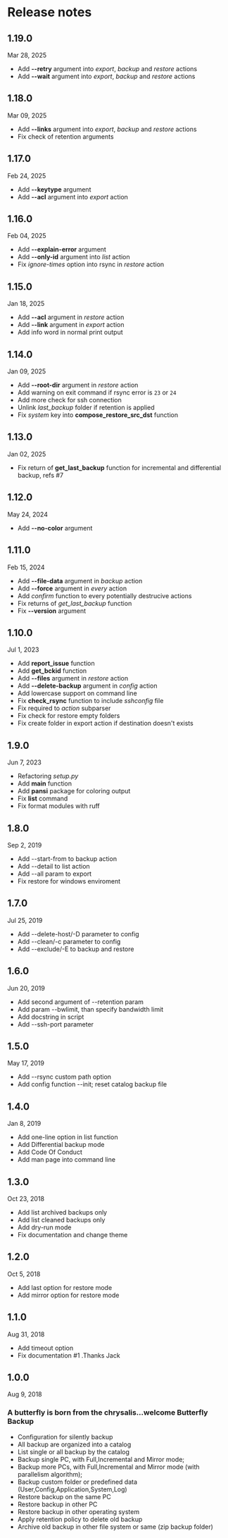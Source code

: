 # Release notes

## 1.19.0
Mar 28, 2025
* Add **--retry** argument into _export_, _backup_ and _restore_ actions
* Add **--wait** argument into _export_, _backup_ and _restore_ actions

## 1.18.0
Mar 09, 2025
* Add **--links** argument into _export_, _backup_ and _restore_ actions
* Fix check of retention arguments

## 1.17.0
Feb 24, 2025
* Add **--keytype** argument
* Add **--acl** argument into _export_ action

## 1.16.0
Feb 04, 2025
* Add **--explain-error** argument
* Add **--only-id** argument into _list_ action
* Fix _ignore-times_ option into rsync in _restore_ action

## 1.15.0
Jan 18, 2025
* Add **--acl** argument in _restore_ action
* Add **--link** argument in _export_ action
* Add info word in normal print output

## 1.14.0
Jan 09, 2025
* Add **--root-dir** argument in _restore_ action
* Add warning on exit command if rsync error is `23` or `24`
* Add more check for ssh connection
* Unlink _last_backup_ folder if retention is applied
* Fix _system_ key into **compose_restore_src_dst** function

## 1.13.0
Jan 02, 2025
* Fix return of **get_last_backup** function for incremental and differential backup, refs #7

## 1.12.0
May 24, 2024
* Add **--no-color** argument

## 1.11.0
Feb 15, 2024
* Add **--file-data** argument in *backup* action
* Add **--force** argument in *every* action
* Add *confirm* function to every potentially destrucive actions
* Fix returns of *get_last_backup* function
* Fix **--version** argument

## 1.10.0
Jul 1, 2023
* Add **report_issue** function
* Add **get_bckid** function
* Add **--files** argument in *restore* action
* Add **--delete-backup** argument in *config* action
* Add lowercase support on command line
* Fix **check_rsync** function to include *sshconfig* file
* Fix required to *action* subparser
* Fix check for restore empty folders
* Fix create folder in export action if destination doesn't exists

## 1.9.0
Jun 7, 2023
* Refactoring _setup.py_
* Add **main** function
* Add **pansi** package for coloring output
* Fix **list** command
* Fix format modules with ruff

## 1.8.0
Sep 2, 2019
* Add --start-from to backup action
* Add --detail to list action
* Add --all param to export
* Fix restore for windows enviroment

## 1.7.0
Jul 25, 2019
* Add --delete-host/-D parameter to config
* Add --clean/-c parameter to config
* Add --exclude/-E to backup and restore

## 1.6.0
Jun 20, 2019
* Add second argument of --retention param
* Add param --bwlimit, than specify bandwidth limit
* Add docstring in script
* Add --ssh-port parameter

## 1.5.0
May 17, 2019
* Add --rsync custom path option
* Add config function --init; reset catalog backup file

## 1.4.0
Jan 8, 2019
* Add one-line option in list function
* Add Differential backup mode
* Add Code Of Conduct
* Add man page into command line

## 1.3.0
Oct 23, 2018
* Add list archived backups only
* Add list cleaned backups only
* Add dry-run mode
* Fix documentation and change theme

## 1.2.0
Oct 5, 2018
* Add last option for restore mode
* Add mirror option for restore mode

## 1.1.0
Aug 31, 2018
* Add timeout option
* Fix documentation #1 .Thanks Jack

## 1.0.0
Aug 9, 2018
### A butterfly is born from the chrysalis...welcome Butterfly Backup

* Configuration for silently backup
* All backup are organized into a catalog
* List single or all backup by the catalog
* Backup single PC, with Full,Incremental and Mirror mode;
* Backup more PCs, with Full,Incremental and Mirror mode (with parallelism algorithm);
* Backup custom folder or predefined data (User,Config,Application,System,Log)
* Restore backup on the same PC
* Restore backup in other PC
* Restore backup in other operating system
* Apply retention policy to delete old backup
* Archive old backup in other file system or same (zip backup folder)